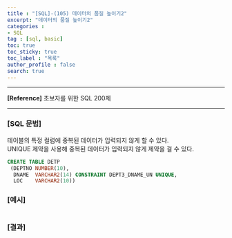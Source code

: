 ```yaml
---
title : "[SQL]-(105) 데이터의 품질 높이기2"
excerpt: "데이터의 품질 높이기2"
categories :
- SQL
tag : [sql, basic]
toc: true
toc_sticky: true
toc_label : "목록"
author_profile : false
search: true
---
```


---
**[Reference]** 초보자를 위한 SQL 200제

---

### [SQL 문법]
테이블의 특정 컬럼에 중복된 데이터가 입력되지 않게 할 수 있다.   
UNIQUE 제약을 사용해 중복된 데이터가 입력되지 않게 제약을 걸 수 있다. 
```sql
CREATE TABLE DETP
 (DEPTNO NUMBER(10),
  DNAME  VARCHAR2(14) CONSTRAINT DEPT3_DNAME_UN UNIQUE,
  LOC    VARCHAR2(10))
```
### [예시]
```python
```
### [결과]

    

